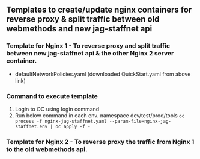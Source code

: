 ## Templates to create/update nginx containers for reverse proxy & split traffic between old webmethods and new jag-staffnet api

### Template for Nginx 1 - To reverse proxy and split traffic between new jag-staffnet api & the other Nginx 2 server container.
* defaultNetworkPolicies.yaml (downloaded QuickStart.yaml from above link)


### Command to execute template
1) Login to OC using login command
2) Run below command in each env. namespace dev/test/prod/tools
   ``oc process -f nginx-jag-staffnet.yaml --param-file=nginx-jag-staffnet.env | oc apply -f -``

### Template for Nginx 2 - To reverse proxy the traffic from Nginx 1 to the old webmethods api.
